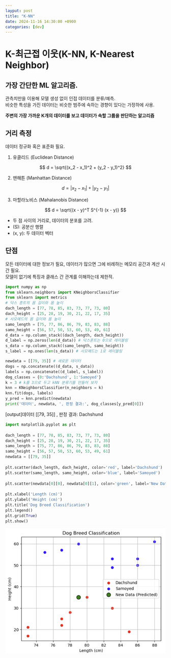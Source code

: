 ```yaml
---
layput: post
title: "K-NN"
date: 2024-11-16 14:30:00 +0900
categories: [dev]
---
```


# K-최근접 이웃(K-NN, K-Nearest Neighbor)
## 가장 간단한 ML 알고리즘.  
관측치만을 이용해 모델 생성 없이 인접 데이터를 분류/예측.  
비슷한 특성을 가진 데이터는 비슷한 범주에 속하는 경향이 있다는 가정하에 사용.  

**주변의 가장 가까운 K개의 데이터를 보고 데이터가 속할 그룹을 판단하는 알고리즘**

## 거리 측정
데이터 정규화 혹은 표준화 필요.  
1. 유클리드 (Euclidean Distance)

$$
d = \sqrt{(x_2 - x_1)^2 + (y_2 - y_1)^2}
$$

2. 맨해튼 (Manhattan Distance)
   
$$
d = |x_2 - x_1| + |y_2 - y_1|
$$

3. 마할라노비스 (Mahalanobis Distance)

$$
d = \sqrt{(x - y)^T S^{-1} (x - y)}
$$

- 두 점 사이의 거리로, 데이터의 분포를 고려.
- \(S\): 공분산 행렬
- \(x, y\): 두 데이터 벡터

## 단점
모든 데이터에 대한 정보가 필요, 데이터가 많으면 그에 비례하는 메모리 공간과 계산 시간 필요.  
모델이 없기에 특징과 클래스 간 관계를 이해하는데 제한적.  


```python
import numpy as np
from sklearn.neighbors import KNeighborsClassifier
from sklearn import metrics
# 닥스 훈트의 몸 길이와 몸 높이
dach_length = [77, 78, 85, 83, 73, 77, 73, 80]
dach_height = [25, 28, 19, 30, 21, 22, 17, 35]
# 사모예드의 몸 길이와 몸 높이
samo_length = [75, 77, 86, 86, 79, 83, 83, 88]
samo_height = [56, 57, 50, 53, 60, 53, 49, 61]
d_data = np.column_stack((dach_length, dach_height))
d_label = np.zeros(len(d_data)) # 닥스훈트는 0으로 레이블링
s_data = np.column_stack((samo_length, samo_height))
s_label = np.ones(len(s_data)) # 사모예드는 1로 레이블링
```

```python
newdata = [[79, 35]] # 새로운 데이터
dogs = np.concatenate((d_data, s_data))
labels = np.concatenate((d_label, s_label))
dog_classes = {0:'Dachshund', 1:'Samoyed'}
k = 3 # k를 3으로 두고 kNN 분류기를 만들어 보자
knn = KNeighborsClassifier(n_neighbors = k)
knn.fit(dogs, labels)
y_pred = knn.predict(newdata)
print('데이터', newdata, ', 판정 결과:', dog_classes[y_pred[0]])
```
[output]데이터 [[79, 35]] , 판정 결과: Dachshund  

```python
import matplotlib.pyplot as plt

dach_length = [77, 78, 85, 83, 73, 77, 73, 80]
dach_height = [25, 28, 19, 30, 21, 22, 17, 35]
samo_length = [75, 77, 86, 86, 79, 83, 83, 88]
samo_height = [56, 57, 50, 53, 60, 53, 49, 61]
newdata = [[79, 35]]

plt.scatter(dach_length, dach_height, color='red', label='Dachshund')
plt.scatter(samo_length, samo_height, color='blue', label='Samoyed')

plt.scatter(newdata[0][0], newdata[0][1], color='green', label='New Data (Predicted)', edgecolor='black', s=100)

plt.xlabel('Length (cm)')
plt.ylabel('Height (cm)')
plt.title('Dog Breed Classification')
plt.legend()
plt.grid(True)
plt.show()
```
![output](assets/images/knn예제.png)
